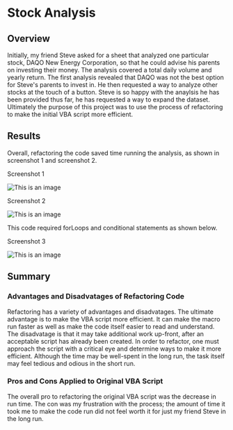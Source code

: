 # Stock Analysis

## Overview

Initially, my friend Steve asked for a sheet that analyzed one particular stock, DAQO New Energy Corporation, so that he could advise his parents on investing their money. The analysis covered a total daily volume and yearly return. The first analysis revealed that DAQO was not the best option for Steve's parents to invest in. He then requested a way to analyze other stocks at the touch of a button. Steve is so happy with the anaylsis he has been provided thus far, he has requested a way to expand the dataset. Ultimately the purpose of this project was to use the process of refactoring to make the initial VBA script more efficient. 

## Results
Overall, refactoring the code saved time running the analysis, as shown in screenshot 1 and screenshot 2.

Screenshot 1

![This is an image](https:)

Screenshot 2

![This is an image](https:)

This code required forLoops and conditional statements as shown below.

Screenshot 3

![This is an image](https:)



## Summary

### Advantages and Disadvatages of Refactoring Code

Refactoring has a variety of advantages and disadvatages. The ultimate advantage is to make the VBA script more efficient. It can make the macro run faster as well as make the code itself easier to read and understand. The disadvatage is that it may take additional work up-front, after an acceptable script has already been created. In order to refactor, one must approach the script with a critical eye and determine ways to make it more efficient. Although the time may be well-spent in the long run, the task itself may feel tedious and odious in the short run. 


### Pros and Cons Applied to Original VBA Script

The overall pro to refactoring the original VBA script was the decrease in run time. The con was my frustration with the process; the amount of time it took me to make the code run did not feel worth it for just my friend Steve in the long run. 

